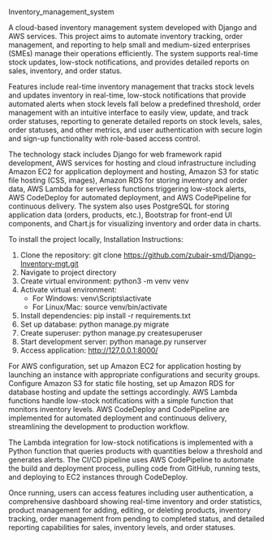 Inventory_management_system

A cloud-based inventory management system developed with Django and AWS services. This project aims to automate inventory tracking, order management, and reporting to help small and medium-sized enterprises (SMEs) manage their operations efficiently. The system supports real-time stock updates, low-stock notifications, and provides detailed reports on sales, inventory, and order status.

Features include real-time inventory management that tracks stock levels and updates inventory in real-time, low-stock notifications that provide automated alerts when stock levels fall below a predefined threshold, order management with an intuitive interface to easily view, update, and track order statuses, reporting to generate detailed reports on stock levels, sales, order statuses, and other metrics, and user authentication with secure login and sign-up functionality with role-based access control.

The technology stack includes Django for web framework rapid development, AWS services for hosting and cloud infrastructure including Amazon EC2 for application deployment and hosting, Amazon S3 for static file hosting (CSS, images), Amazon RDS for storing inventory and order data, AWS Lambda for serverless functions triggering low-stock alerts, AWS CodeDeploy for automated deployment, and AWS CodePipeline for continuous delivery. The system also uses PostgreSQL for storing application data (orders, products, etc.), Bootstrap for front-end UI components, and Chart.js for visualizing inventory and order data in charts.

To install the project locally, Installation Instructions:
1. Clone the repository: git clone https://github.com/zubair-smd/Django-Inventory-mgt.git
2. Navigate to project directory
3. Create virtual environment: python3 -m venv venv
4. Activate virtual environment:
   - For Windows: venv\Scripts\activate
   - For Linux/Mac: source venv/bin/activate
5. Install dependencies: pip install -r requirements.txt
6. Set up database: python manage.py migrate
7. Create superuser: python manage.py createsuperuser
8. Start development server: python manage.py runserver
9. Access application: http://127.0.0.1:8000/

For AWS configuration, set up Amazon EC2 for application hosting by launching an instance with appropriate configurations and security groups. Configure Amazon S3 for static file hosting, set up Amazon RDS for database hosting and update the settings accordingly. AWS Lambda functions handle low-stock notifications with a simple function that monitors inventory levels. AWS CodeDeploy and CodePipeline are implemented for automated deployment and continuous delivery, streamlining the development to production workflow.

The Lambda integration for low-stock notifications is implemented with a Python function that queries products with quantities below a threshold and generates alerts. The CI/CD pipeline uses AWS CodePipeline to automate the build and deployment process, pulling code from GitHub, running tests, and deploying to EC2 instances through CodeDeploy.

Once running, users can access features including user authentication, a comprehensive dashboard showing real-time inventory and order statistics, product management for adding, editing, or deleting products, inventory tracking, order management from pending to completed status, and detailed reporting capabilities for sales, inventory levels, and order statuses.
